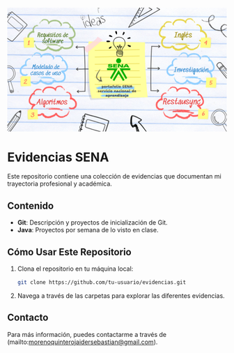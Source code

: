 ![Evidencias SENA](portada.png)
# Evidencias SENA

Este repositorio contiene una colección de evidencias que documentan mi trayectoria profesional y académica.

## Contenido

- **Git**: Descripción y proyectos de inicialización de Git.
- **Java**: Proyectos por semana de lo visto en clase.

## Cómo Usar Este Repositorio

1. Clona el repositorio en tu máquina local:
    ```bash
    git clone https://github.com/tu-usuario/evidencias.git
    ```
2. Navega a través de las carpetas para explorar las diferentes evidencias.

## Contacto

Para más información, puedes contactarme a través de (mailto:morenoquinterojaidersebastian@gmail.com).
